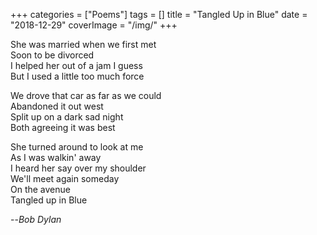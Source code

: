 +++
categories = ["Poems"]
tags = []
title = "Tangled Up in Blue"
date = "2018-12-29"
coverImage = "/img/"
+++

She was married when we first met  
Soon to be divorced  
I helped her out of a jam I guess  
But I used a little too much force  
<!--more-->
We drove that car as far as we could  
Abandoned it out west  
Split up on a dark sad night  
Both agreeing it was best  

She turned around to look at me  
As I was walkin' away  
I heard her say over my shoulder  
We'll meet again someday  
On the avenue  
Tangled up in Blue  

--<cite>Bob Dylan</cite>    
